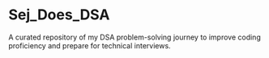 # Sej_Does_DSA
A curated repository of my DSA problem-solving journey to improve coding proficiency and prepare for technical interviews.

